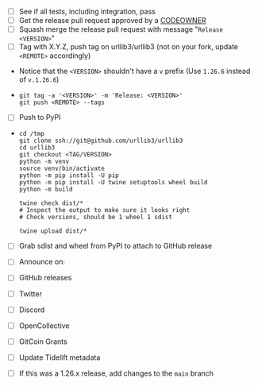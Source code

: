 * [ ]  See if all tests, including integration, pass
* [ ]  Get the release pull request approved by a [CODEOWNER](https://github.com/urllib3/urllib3/blob/main/.github/CODEOWNERS)
* [ ]  Squash merge the release pull request with message "`Release <VERSION>`"
* [ ]  Tag with X.Y.Z, push tag on urllib3/urllib3 (not on your fork, update `<REMOTE>` accordingly)
  
  * Notice that the `<VERSION>` shouldn't have a `v` prefix (Use `1.26.6` instead of `v.1.26.6`)
  * ```
    git tag -a '<VERSION>' -m 'Release: <VERSION>'
    git push <REMOTE> --tags
    ```
* [ ]  Push to PyPI
  
  * ```
    cd /tmp
    git clone ssh://git@github.com/urllib3/urllib3
    cd urllib3
    git checkout <TAG/VERSION>
    python -m venv
    source venv/bin/activate
    python -m pip install -U pip
    python -m pip install -U twine setuptools wheel build
    python -m build
    
    twine check dist/*
    # Inspect the output to make sure it looks right
    # Check versions, should be 1 wheel 1 sdist
    
    twine upload dist/*
    ```
* [ ]  Grab sdist and wheel from PyPI to attach to GitHub release
* [ ]  Announce on:
  
  * [ ]  GitHub releases
  * [ ]  Twitter
  * [ ]  Discord
  * [ ]  OpenCollective
  * [ ]  GitCoin Grants
* [ ]  Update Tidelift metadata
* [ ]  If this was a 1.26.x release, add changes to the `main` branch
